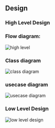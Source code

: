 ## Design

### High Level Design

### Flow diagram:

![high level](https://user-images.githubusercontent.com/62956242/153260605-642e78e1-2c23-4fe3-9489-764825898850.png)

### Class diagram

![class diagram](https://user-images.githubusercontent.com/62956242/153261129-6d1173e0-dcd0-4b80-a8c0-8204cb0cc22a.png)

### usecase diagram

![usecase diagram](https://user-images.githubusercontent.com/62956242/153261776-018e543e-88b7-4e30-ac17-f3464d37b576.png)

### Low Level Design

![low level design](https://user-images.githubusercontent.com/62956242/153262234-132a7861-7e96-4390-a279-d14a4556c402.png)






